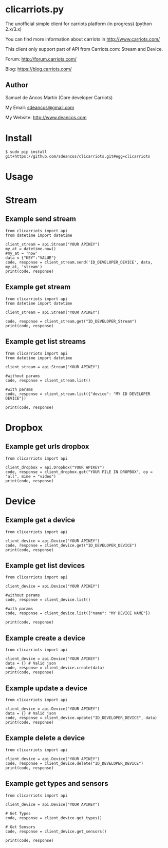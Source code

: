 clicarriots.py
===============

The unofficial simple client for carriots platform (in progress) (python 2.x/3.x)

You can find more information about carriots in http://www.carriots.com/

This client only support part of API from Carriots.com: Stream and Device.

Forum: http://forum.carriots.com/

Blog: https://blog.carriots.com/

Author
------

Samuel de Ancos Martín (Core developer Carriots)

My Email: sdeancos@gmail.com

My Website: http://www.deancos.com


Install
=======

	$ sudo pip install git+https://github.com/sdeancos/clicarriots.git#egg=clicarriots

Usage
=====

Stream
======

Example send stream
-------------------
	from clicarriots import api
	from datetime import datetime

	client_stream = api.Stream("YOUR APIKEY")
	my_at = datetime.now()
	#my_at = 'now'
	data = {"KEY":"VALUE"}
	code, response = client_stream.send('ID_DEVELOPER_DEVICE', data, my_at, 'stream')
	print(code, response)

Example get stream
------------------
	from clicarriots import api
	from datetime import datetime

	client_stream = api.Stream("YOUR APIKEY")

	code, response = client_stream.get("ID_DEVELOPER_Stream")
	print(code, response)

Example get list streams
------------------------
	from clicarriots import api
	from datetime import datetime

	client_stream = api.Stream("YOUR APIKEY")
	
	#without params
	code, response = client_stream.list()
	
	#with params
	code, response = client_stream.list({"device": "MY ID DEVELOPER DEVICE"})
	
	print(code, response)

Dropbox
=======

Example get urls dropbox
------------------------
	from clicarriots import api

	client_dropbox = api.Dropbox("YOUR APIKEY")
	code, response = client_dropbox.get("YOUR FILE IN DROPBOX", op = "all", mime = "video") 
	print(code, response)

Device
======

Example get a device
--------------------
	from clicarriots import api

	client_device = api.Device("YOUR APIKEY")
	code, response = client_device.get("ID_DEVELOPER_DEVICE")
	print(code, response)

Example get list devices
------------------------
	from clicarriots import api

	client_device = api.Device("YOUR APIKEY")
	
	#without params
	code, response = client_device.list()
	
	#with params
	code, response = client_device.list({"name": "MY DEVICE NAME"})

	print(code, response)

Example create a device
-----------------------
	from clicarriots import api

	client_device = api.Device("YOUR APIKEY")
	data = {} # Valid json
	code, response = client_device.create(data)
	print(code, response)

Example update a device
-----------------------
	from clicarriots import api

	client_device = api.Device("YOUR APIKEY")
	data = {} # Valid json
	code, response = client_device.update("ID_DEVELOPER_DEVICE", data)
	print(code, response)

Example delete a device
-----------------------
	from clicarriots import api

	client_device = api.Device("YOUR APIKEY")
	code, response = client_device.delete("ID_DEVELOPER_DEVICE")
	print(code, response)

Example get types and sensors
-----------------------------
	from clicarriots import api

	client_device = api.Device("YOUR APIKEY")
	
	# Get Types
	code, response = client_device.get_types()
	
	# Get Sensors
	code, response = client_device.get_sensors()
	
	print(code, response)
